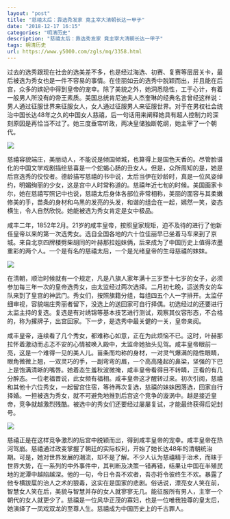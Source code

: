 ```yaml
---
layout: "post"
title: "慈禧太后：靠选秀发家 竟主宰大清朝长达一甲子"
date: "2018-12-17 16:15"
categories: "明清历史"
description: "慈禧太后：靠选秀发家 竟主宰大清朝长达一甲子"
tags: 明清历史
url: https://www.y5000.com/zgls/mq/3358.html
---
```






过去的选秀跟现在社会的选美差不多，也是经过海选、初赛、复赛等层层关卡，最后被选为秀女也是一件不容易的事情。在佳丽如云的选秀中脱颖而出，并且能在后宫，众多的嫔妃中得到皇帝的宠幸。除了美貌之外，她洞悉隐性，工于心计，有着一般男人所没有的帝王素质。美国总统肯尼迪夫人杰奎琳的经典名言曾经这样说：男人通过征服世界来征服女人，女人通过征服男人来征服世界。对于在男权社会统治中国长达48年之久的中国女人慈禧，后一句话用来阐释她具有超人控制力的深刻原因是再恰当不过了。她三度垂帘听政，两决皇储独断乾纲，她主宰了一个朝代。

![](/uploads/allimg/161008/6-16100QI1044W.JPG)

慈禧容貌端庄，美丽动人，不能说是倾国倾城，也算得上是国色天香的。尽管脸谱化的中国文学戏剧描绘慈喜是一个蛇蝎心肠的丑女人。但是，众所周知的是，她是后宫选秀的佼佼者。德龄描写慈禧的书中说，太后当伊在妙龄时，真是一位风姿绰约，明媚绚丽的少女，这是宫中人时常称道的。慈禧年近七旬的时候。美国画家卡尔，她在慈禧写照记中也说，慈禧太后身体各部位非常相称，美丽的面容与其柔嫩修美的手，苗条的身材和乌黑的发亮的头发，和谐的组会在一起，嫣然一笑，姿态横生，令人自然欣悦。她能被选为秀女肯定是女中极品。

咸丰二年，1852年2月。21岁的咸丰皇帝，按照皇家规矩，迫不及待的进行了他新任皇帝以来的第一次选秀女。选自全国各地的六十位佳丽早已坐着马车来到了京城。来自北京四牌楼劈柴胡同的叶赫那拉姐妹俩，后来成为了中国历史上值得浓墨重彩的两个人。一个是有名的慈禧太后，一个是光绪皇帝的生母慈禧的妹妹。

![](/uploads/allimg/161008/6-16100QI153592.JPG)

在清朝，顺治时候就有一个规定，凡是八旗人家年满十三岁至十七岁的女子，必须参加每三年一次的皇帝选秀女，由太监经过两次选择。二月初七晚，运送秀女的车队来到了皇宫的神武门。秀女们，按照旗籍分组，每组四五个人一字排开。太监仔细审视，容貌端庄秀丽者留下，没选上的送回家可自行择偶。初选经过的还要进行太监主持的复选。复选是有对绣锦等基本技艺进行测试，观察其仪容形态，不合格的，称为撂牌子，出宫回家。下一步，是选秀中最关健的一关，皇帝亲阅。

咸丰皇帝，连续看了几个秀女，都难称心如意，正在为此烦恼不已。这时，叶赫那拉怀着激动而忐忑不安的心情被唤入殿中，太监命她抬头见驾。咸丰皇帝眼前一亮，这是一个难得一见的美人儿。苗条而均称的身材，一对灵气爆满的隐性眼睛，眼角微微上翘，一双灵巧的手，一副弯弯的眉，一个高高隆起的鼻梁，坚强的下巴上是饱满清晰的嘴唇。她着态生羞秋波微掩，咸丰皇帝看得目不转睛，正看的有几分醉态。一位老福晋说，此女频有福相。咸丰皇帝这才醒转过来。初次引阅，慈禧和其他十六位秀女，一起留宫住宿，等待再次复选，慈禧的妹妹因落选，回家自行择婚。一担被选为秀女，就不可避免地推到后宫这个竞争的漩涡中。越是接近皇帝，竞争就越激烈残酷。被选中的秀女们还要经过屡屡复试，才能最终获得后妃封号。

![](/uploads/allimg/161008/6-16100QI241535.JPG)

慈禧正是在这样竞争激烈的后宫中脱颖而出，得到咸丰皇帝的宠幸。咸丰皇帝在热河驾崩。慈禧通过政变掌握了朝廷的实际权利，开始了她长达48年的清朝统治期。可是，她对世界发展的潮流，却不是了解。不少人认为慈禧精于治术，而昧于世界大势，在一系列的中外事件中，其判断及决策一错再错，结果让中国在半殖民地的泥潭中越陷越深。他的一句，今日令吾不欢者，吾亦将令彼终生不欢。暴露了他专横跋扈的治人之术的狠毒，这实在是国家的悲剧。俗话说，漂亮女人笑在前，智慧女人笑在后，美貌与智慧并存的女人就寥寥无几。能征服所有男人，主宰一个朝代的女人就更少了。慈禧是一位风华正茂的寡妇，也是一位唯我独尊的皇太后，她演绎了一凤戏双龙的至尊人生。慈禧成为中国历史上的千古罪人。
